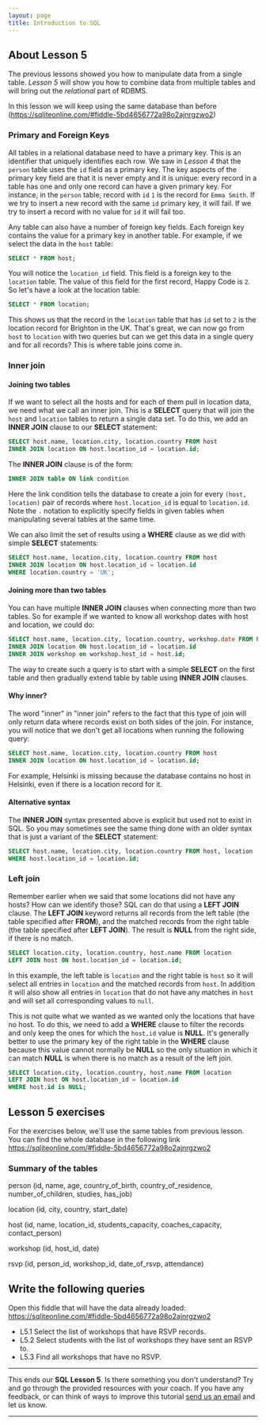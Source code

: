 ```yaml
---
layout: page
title: Introduction to SQL
---
```


## About Lesson 5

The previous lessons showed you how to manipulate data from a single table. _Lesson 5_ will show you how to combine data from multiple tables and will bring out the _relational_ part of RDBMS.

In this lesson we will keep using the same database than before (https://sqliteonline.com/#fiddle-5bd4656772a98o2ajnrgzwo2)

### Primary and Foreign Keys

All tables in a relational database need to have a primary key. This is an identifier that uniquely identifies each row. We saw in _Lesson 4_ that the `person` table uses the `id` field as a primary key. The key aspects of the primary key field are that it is never empty and it is unique: every record in a table has one and only one record can have a given primary key. For instance, in the `person` table, record with `id` `1` is the record for `Emma Smith`. If we try to insert a new record with the same `id` primary key, it will fail. If we try to insert a record with no value for `id` it will fail too.

Any table can also have a number of foreign key fields. Each foreign key contains the value for a primary key in another table. For example, if we select the data in the `host` table:

```SQL
SELECT * FROM host;
```

You will notice the `location_id` field. This field is a foreign key to the `location` table. The value of this field for the first record, Happy Code is `2`. So let's have a look at the location table:

```SQL
SELECT * FROM location;
```

This shows us that the record in the `location` table that has `id` set to `2` is the location record for Brighton in the UK. That's great, we can now go from `host` to `location` with two queries but can we get this data in a single query and for all records? This is where table joins come in.

### Inner join

#### Joining two tables

If we want to select all the hosts and for each of them pull in location data, we need what we call an inner join. This is a **SELECT** query that will join the `host` and `location` tables to return a single data set. To do this, we add an **INNER JOIN** clause to our **SELECT** statement:

```SQL
SELECT host.name, location.city, location.country FROM host
INNER JOIN location ON host.location_id = location.id;
```

The **INNER JOIN** clause is of the form:

```SQL
INNER JOIN table ON link condition
```

Here the link condition tells the database to create a join for every `(host, location)` pair of records where `host.location_id` is equal to `location.id`. Note the `.` notation to explicitly specify fields in given tables when manipulating several tables at the same time.

We can also limit the set of results using a **WHERE** clause as we did with simple **SELECT** statements:

```SQL
SELECT host.name, location.city, location.country FROM host
INNER JOIN location ON host.location_id = location.id
WHERE location.country = 'UK';
```

#### Joining more than two tables

You can have multiple **INNER JOIN** clauses when connecting more than two tables. So for example if we wanted to know all workshop dates with host and location, we could do:

```SQL
SELECT host.name, location.city, location.country, workshop.date FROM host
INNER JOIN location ON host.location_id = location.id
INNER JOIN workshop on workshop.host_id = host.id;
```

The way to create such a query is to start with a simple **SELECT** on the first table and then gradually extend table by table using **INNER JOIN** clauses.

#### Why inner?

The word "inner" in "inner join" refers to the fact that this type of join will only return data where records exist on both sides of the join. For instance, you will notice that we don't get all locations when running the following query:

```SQL
SELECT host.name, location.city, location.country FROM host
INNER JOIN location ON host.location_id = location.id;
```

For example, Helsinki is missing because the database contains no host in Helsinki, even if there is a location record for it.

#### Alternative syntax

The **INNER JOIN** syntax presented above is explicit but used not to exist in SQL. So you may sometimes see the same thing done with an older syntax that is just a variant of the **SELECT** statement:

```SQL
SELECT host.name, location.city, location.country FROM host, location
WHERE host.location_id = location.id;
```

### Left join

Remember earlier when we said that some locations did not have any hosts? How can we identify those? SQL can do that using a **LEFT JOIN** clause. The **LEFT JOIN** keyword returns all records from the left table (the table specified after **FROM**), and the matched records from the right table (the table specified after **LEFT JOIN**). The result is **NULL** from the right side, if there is no match.

```SQL
SELECT location.city, location.country, host.name FROM location
LEFT JOIN host ON host.location_id = location.id;
```

In this example, the left table is `location` and the right table is `host` so it will select all entries in `location` and the matched records from `host`. In addition it will also show all entries in `location` that do not have any matches in `host` and will set all corresponding values to `null`.

This is not quite what we wanted as we wanted only the locations that have no host. To do this, we need to add a **WHERE** clause to filter the records and only keep the ones for which the `host.id` value is **NULL**. It's generally better to use the primary key of the right table in the **WHERE** clause because this value cannot normally be **NULL** so the only situation in which it can match **NULL** is when there is no match as a result of the left join.

```SQL
SELECT location.city, location.country, host.name FROM location
LEFT JOIN host ON host.location_id = location.id
WHERE host.id is NULL;
```

## Lesson 5 exercises

For the exercises below, we'll use the same tables from previous lesson. You can find the whole database in the following link https://sqliteonline.com/#fiddle-5bd4656772a98o2ajnrgzwo2

### Summary of the tables

person (id, name, age, country_of_birth, country_of_residence, number_of_children, studies, has_job)

location (id, city, country, start_date)

host (id, name, location_id, students_capacity, coaches_capacity, contact_person)

workshop (id, host_id, date)

rsvp (id, person_id, workshop_id, date_of_rsvp, attendance)

## Write the following queries

Open this fiddle that will have the data already loaded: https://sqliteonline.com/#fiddle-5bd4656772a98o2ajnrgzwo2
* L5.1 Select the list of workshops that have RSVP records.
* L5.2 Select students with the list of workshops they have sent an RSVP to.
* L5.3 Find all workshops that have no RSVP.

---
This ends our **SQL Lesson 5**. Is there something you don't understand? Try and go through the provided resources with your coach. If you have any feedback, or can think of ways to improve this tutorial [send us an email](mailto:feedback@codebar.io) and let us know.

---

